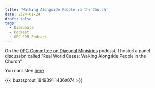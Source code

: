 ```yaml
---
title: 'Walking Alongside People in the Church'
date: 2024-01-24
draft: false
tags:
  - Diaconate
  - Podcast
  - OPC CDM Podcast
---
```


On the [OPC Committee on Diaconal Ministries](https://opccdm.org) podcast, I hosted a panel
discussion called "Real World Cases: Walking Alongside People in the Church".

You can listen [here](https://www.thereformeddeacon.org/1849391/14369074-real-world-cases-walking-alongside-people-in-the-church).

{{< buzzsprout 1849391 14369074 >}}
